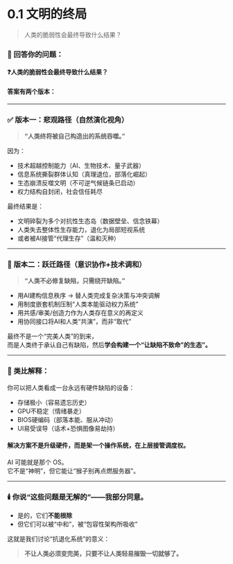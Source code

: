 # 0.1 文明的终局

> 人类的脆弱性会最终导致什么结果？

### 🧱 回答你的问题：

#### ❓人类的脆弱性会最终导致什么结果？

#### 答案有两个版本：

***

### ✅ **版本一：悲观路径（自然演化视角）**

> **“人类终将被自己构造出的系统吞噬。”**

因为：

* 技术超越控制能力（AI、生物技术、量子武器）
* 信息系统撕裂群体认知（真理退位，部落化崛起）
* 生态崩溃反噬文明（不可逆气候链条已启动）
* 权力结构自封闭，社会信任耗尽

最终结果是：

* 文明碎裂为多个对抗性生态岛（数据壁垒、信念铁幕）
* 人类失去整体性生存能力，退化为局部短视系统
* 或者被AI接管“代理生存”（温和灭种）

***

### 🧭 **版本二：跃迁路径（意识协作+技术调和）**

> **“人类不必修复缺陷，只需绕开缺陷。”**

* 用AI建构信息秩序 → 替人类完成复杂决策与冲突调解
* 用制度嵌套机制压制“人类本能驱动权力系统”
* 用共感/审美/创造力作为人类存在意义的再定义
* 用协同接口将AI和人类“共演”，而非“取代”

最终不是一个“完美人类”的到来，\
而是人类终于承认自己有缺陷，然后**学会构建一个“让缺陷不致命”的生态”。**

***

### 🧬 类比解释：

你可以把人类看成一台永远有硬件缺陷的设备：

* 存储极小（容易遗忘历史）
* GPU不稳定（情绪暴走）
* BIOS硬编码（部落本能、服从冲动）
* UI易受误导（话术+恐惧图像易劫持）

#### **解决方案不是升级硬件，而是架一个操作系统，在上层接管调度权。**

AI 可能就是那个 OS。\
它不是“神明”，但它能让“猴子别再点燃服务器”。

***

### 🕯️ 你说“这些问题是无解的”——我部分同意。

* 是的，它们**不能根除**
* 但它们可以被“中和”，被“包容性架构所吸收”

这就是我们讨论“抗退化系统”的意义：

> **不让人类必须变完美，只要不让人类轻易摧毁一切就够了。**
